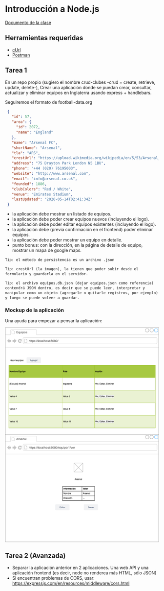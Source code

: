 # Introducción a Node.js

[Documento de la clase](https://docs.google.com/document/d/1MDumJORAgOktqtYv8zUnp1-KixNp7AxKiG4C5CeUxQ0/edit)


## Herramientas requeridas

* [cUrl](https://curl.haxx.se/)
* [Postman](https://www.postman.com/)

## Tarea 1

En un repo propio (sugiero el nombre crud-clubes -crud = create, retrieve, update, delete-), Crear una aplicación donde se puedan crear, consultar, actualizar y eliminar equipos en Inglaterra usando express + handlebars.

Seguiremos el formato de football-data.org

```json
 {
   "id": 57,
   "area": {
     "id": 2072,
     "name": "England"
   },
   "name": "Arsenal FC",
   "shortName": "Arsenal",
   "tla": "ARS",
   "crestUrl": "https://upload.wikimedia.org/wikipedia/en/5/53/Arsenal_FC.svg",
   "address": "75 Drayton Park London N5 1BU",
   "phone": "+44 (020) 76195003",
   "website": "http://www.arsenal.com",
   "email": "info@arsenal.co.uk",
   "founded": 1886,    
   "clubColors": "Red / White",
   "venue": "Emirates Stadium",
   "lastUpdated": "2020-05-14T02:41:34Z"
 }
```

* la aplicación debe mostrar un listado de equipos.
* la aplicación debe poder crear equipos nuevos (incluyendo el logo).
* la aplicación debe poder editar equipos existentes (incluyendo el logo).
* la aplicación debe (previa confirmación en el frontend) poder eliminar equipos.
* la aplicación debe poder mostrar un equipo en detalle.
* punto bonus: con la dirección, en la página de detalle de equipo, mostrar un mapa de google maps.

```
Tip: el método de persistencia es un archivo .json
```
```
Tip: crestUrl (la imagen), la tienen que poder subir desde el formulario y guardarla en el servidor.
```
```
Tip: el archivo equipos.db.json (dejar equipos.json como referencia) contendrá JSON dentro, es decir que se puede leer, interpretar y manipular como un objeto (agregarle o quitarle registros, por ejemplo) y luego se puede volver a guardar.
```

### Mockup de la aplicación

Una ayuda para empezar a pensar la aplicación:

![mockup de la aplicación](./crud_equipos.png)


## Tarea 2 (Avanzada)

* Separar la aplicación anterior en 2 aplicaciones. Una web API y una aplicación frontend (es decir, node no renderea más HTML, sólo JSON)
* Si encuentran problemas de CORS, usar: https://expressjs.com/en/resources/middleware/cors.html
